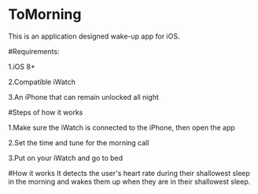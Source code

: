 # ToMorning
This is an application designed wake-up app for iOS.

#Requirements:

  1.iOS 8+ 
  
  2.Compatible iWatch
  
  3.An iPhone that can remain unlocked all night
  
 
#Steps of how it works

  1.Make sure the iWatch is connected to the iPhone, then open the app
  
  2.Set the time and tune for the morning call
  
  3.Put on your iWatch and go to bed

#How it works
  It detects the user's heart rate during their shallowest sleep in the morning and wakes them up when they are   in their shallowest sleep.
